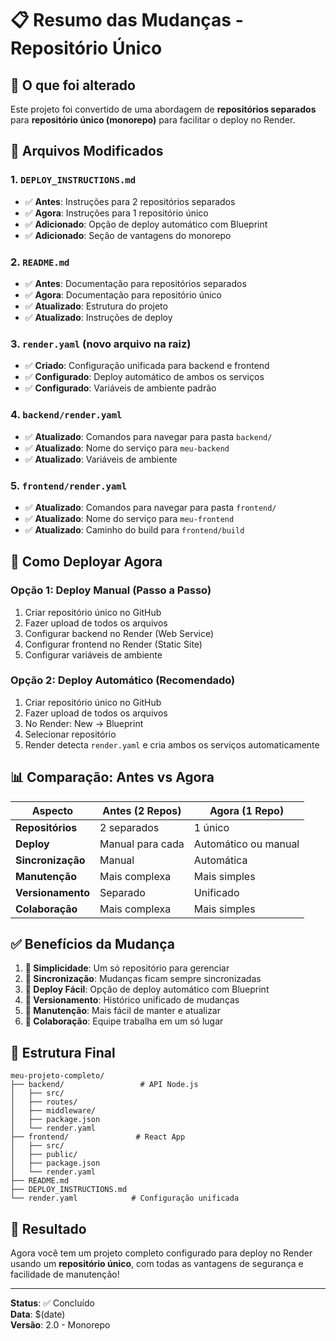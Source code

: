 # 📋 Resumo das Mudanças - Repositório Único

## 🔄 O que foi alterado

Este projeto foi convertido de uma abordagem de **repositórios separados** para **repositório único (monorepo)** para facilitar o deploy no Render.

## 📁 Arquivos Modificados

### 1. `DEPLOY_INSTRUCTIONS.md`
- ✅ **Antes**: Instruções para 2 repositórios separados
- ✅ **Agora**: Instruções para 1 repositório único
- ✅ **Adicionado**: Opção de deploy automático com Blueprint
- ✅ **Adicionado**: Seção de vantagens do monorepo

### 2. `README.md`
- ✅ **Antes**: Documentação para repositórios separados
- ✅ **Agora**: Documentação para repositório único
- ✅ **Atualizado**: Estrutura do projeto
- ✅ **Atualizado**: Instruções de deploy

### 3. `render.yaml` (novo arquivo na raiz)
- ✅ **Criado**: Configuração unificada para backend e frontend
- ✅ **Configurado**: Deploy automático de ambos os serviços
- ✅ **Configurado**: Variáveis de ambiente padrão

### 4. `backend/render.yaml`
- ✅ **Atualizado**: Comandos para navegar para pasta `backend/`
- ✅ **Atualizado**: Nome do serviço para `meu-backend`
- ✅ **Atualizado**: Variáveis de ambiente

### 5. `frontend/render.yaml`
- ✅ **Atualizado**: Comandos para navegar para pasta `frontend/`
- ✅ **Atualizado**: Nome do serviço para `meu-frontend`
- ✅ **Atualizado**: Caminho do build para `frontend/build`

## 🚀 Como Deployar Agora

### Opção 1: Deploy Manual (Passo a Passo)
1. Criar repositório único no GitHub
2. Fazer upload de todos os arquivos
3. Configurar backend no Render (Web Service)
4. Configurar frontend no Render (Static Site)
5. Configurar variáveis de ambiente

### Opção 2: Deploy Automático (Recomendado)
1. Criar repositório único no GitHub
2. Fazer upload de todos os arquivos
3. No Render: New → Blueprint
4. Selecionar repositório
5. Render detecta `render.yaml` e cria ambos os serviços automaticamente

## 📊 Comparação: Antes vs Agora

| Aspecto | Antes (2 Repos) | Agora (1 Repo) |
|---------|----------------|----------------|
| **Repositórios** | 2 separados | 1 único |
| **Deploy** | Manual para cada | Automático ou manual |
| **Sincronização** | Manual | Automática |
| **Manutenção** | Mais complexa | Mais simples |
| **Versionamento** | Separado | Unificado |
| **Colaboração** | Mais complexa | Mais simples |

## ✅ Benefícios da Mudança

1. **🎯 Simplicidade**: Um só repositório para gerenciar
2. **🔄 Sincronização**: Mudanças ficam sempre sincronizadas
3. **🚀 Deploy Fácil**: Opção de deploy automático com Blueprint
4. **📝 Versionamento**: Histórico unificado de mudanças
5. **🔧 Manutenção**: Mais fácil de manter e atualizar
6. **👥 Colaboração**: Equipe trabalha em um só lugar

## 🔧 Estrutura Final

```
meu-projeto-completo/
├── backend/                 # API Node.js
│   ├── src/
│   ├── routes/
│   ├── middleware/
│   ├── package.json
│   └── render.yaml
├── frontend/               # React App
│   ├── src/
│   ├── public/
│   ├── package.json
│   └── render.yaml
├── README.md
├── DEPLOY_INSTRUCTIONS.md
└── render.yaml            # Configuração unificada
```

## 🎉 Resultado

Agora você tem um projeto completo configurado para deploy no Render usando um **repositório único**, com todas as vantagens de segurança e facilidade de manutenção!

---

**Status**: ✅ Concluído  
**Data**: $(date)  
**Versão**: 2.0 - Monorepo
